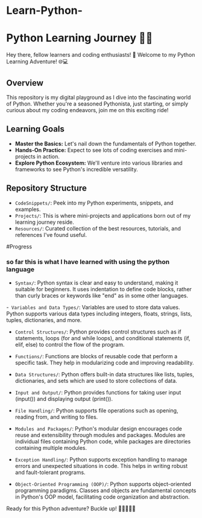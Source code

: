 # Learn-Python-

# Python Learning Journey 🚀🐍

Hey there, fellow learners and coding enthusiasts! 👋 Welcome to my Python Learning Adventure! 🌐💻

## Overview
This repository is my digital playground as I dive into the fascinating world of Python. Whether you're a seasoned Pythonista, just starting, or simply curious about my coding endeavors, join me on this exciting ride!

## Learning Goals
- **Master the Basics:** Let's nail down the fundamentals of Python together.
- **Hands-On Practice:** Expect to see lots of coding exercises and mini-projects in action.
- **Explore Python Ecosystem:** We'll venture into various libraries and frameworks to see Python's incredible versatility.

## Repository Structure
- `CodeSnippets/`: Peek into my Python experiments, snippets, and examples.
- `Projects/`: This is where mini-projects and applications born out of my learning journey reside.
- `Resources/`: Curated collection of the best resources, tutorials, and references I've found useful.


#Progress 

### so far this is what I have learned with using the python language
- `Syntax/`: Python syntax is clear and easy to understand, making it suitable for beginners. It uses indentation to define code blocks, rather than curly braces or keywords like "end" as in some other languages.

-` Variables and Data Types/`: Variables are used to store data values. Python supports various data types including integers, floats, strings, lists, tuples, dictionaries, and more.

- `Control Structures/`: Python provides control structures such as if statements, loops (for and while loops), and conditional statements (if, elif, else) to control the flow of the program.

- `Functions/`: Functions are blocks of reusable code that perform a specific task. They help in modularizing code and improving readability.

- `Data Structures/`: Python offers built-in data structures like lists, tuples, dictionaries, and sets which are used to store collections of data.

- `Input and Output/`: Python provides functions for taking user input (input()) and displaying output (print()).

- `File Handling/`: Python supports file operations such as opening, reading from, and writing to files.

- `Modules and Packages/`: Python's modular design encourages code reuse and extensibility through modules and packages. Modules are individual files containing Python code, while packages are directories containing multiple modules.

- `Exception Handling/`: Python supports exception handling to manage errors and unexpected situations in code. This helps in writing robust and fault-tolerant programs.

- `Object-Oriented Programming (OOP)/`: Python supports object-oriented programming paradigms. Classes and objects are fundamental concepts in Python's OOP model, facilitating code organization and abstraction.

Ready for this Python adventure? Buckle up! 🚀👩‍💻👨‍💻
